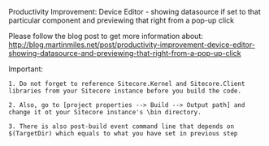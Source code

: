Productivity Improvement: Device Editor - showing datasource if set to that particular component and previewing that right from a pop-up click

Please follow the blog post to get more information about: 
	http://blog.martinmiles.net/post/productivity-improvement-device-editor-showing-datasource-and-previewing-that-right-from-a-pop-up-click
	
	
Important:
 
	1. Do not forget to reference Sitecore.Kernel and Sitecore.Client libraries from your Sitecore instance before you build the code.

	2. Also, go to [project properties --> Build --> Output path] and change it ot your Sitecore instance's \bin directory. 

	3. There is also post-build event command line that depends on $(TargetDir) which equals to what you have set in previous step